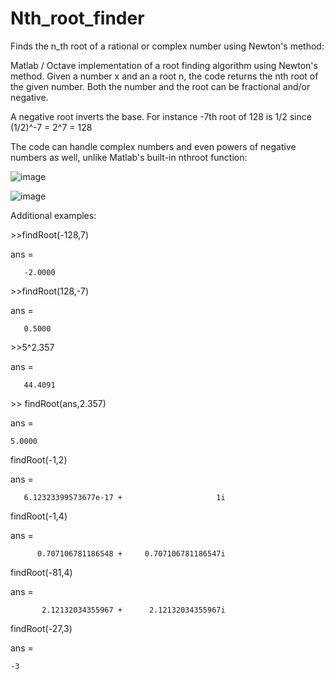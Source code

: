 # Nth_root_finder
Finds the n_th root of a rational or complex number using Newton's method:


Matlab / Octave implementation of a root finding algorithm using Newton's method.
Given a number x and an a root n, the code returns the nth root of the given number. Both the number and the root can be fractional and/or negative.

A negative root inverts the base. For instance -7th root of 128 is 1/2 since (1/2)^-7 = 2^7 = 128

The code can handle complex numbers and even powers of negative numbers as well, unlike Matlab's built-in nthroot function:

![image](https://github.com/melihaltun/Nth_root_finder/assets/40482921/a3e5462c-2ad9-4c7c-ae1e-22d18c258d60)

![image](https://github.com/melihaltun/Nth_root_finder/assets/40482921/f18601fb-b62e-46a6-9818-168b66e33dd4)


Additional examples:

\>\>findRoot(-128,7)

ans =

       -2.0000
   
\>\>findRoot(128,-7)

ans =

       0.5000


\>\>5^2.357

ans =

       44.4091


\>\> findRoot(ans,2.357)

ans =

    5.0000


findRoot(-1,2)

ans =

       6.12323399573677e-17 +                     1i
       

findRoot(-1,4)

ans =

          0.707106781186548 +     0.707106781186547i
          

findRoot(-81,4)

ans =

           2.12132034355967 +      2.12132034355967i


findRoot(-27,3)

ans =

    -3
